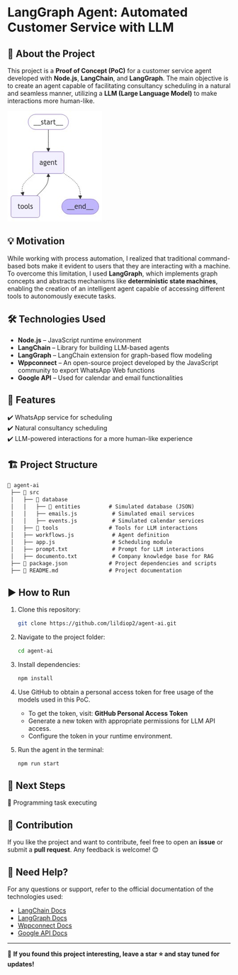 # LangGraph Agent: Automated Customer Service with LLM

## 📌 About the Project

This project is a **Proof of Concept (PoC)** for a customer service agent developed with **Node.js**, **LangChain**, and **LangGraph**. The main objective is to create an agent capable of facilitating consultancy scheduling in a natural and seamless manner, utilizing a **LLM (Large Language Model)** to make interactions more human-like.

![AGENT](workflow_v1.png "The agent is a natural conversation with an AI assistant.")

## 💡 Motivation

While working with process automation, I realized that traditional command-based bots make it evident to users that they are interacting with a machine. To overcome this limitation, I used **LangGraph**, which implements graph concepts and abstracts mechanisms like **deterministic state machines**, enabling the creation of an intelligent agent capable of accessing different tools to autonomously execute tasks.

## 🛠️ Technologies Used

- **Node.js** – JavaScript runtime environment
- **LangChain** – Library for building LLM-based agents
- **LangGraph** – LangChain extension for graph-based flow modeling
- **Wppconnect** – An open-source project developed by the JavaScript community to export WhatsApp Web functions
- **Google API** – Used for calendar and email functionalities

## 🚀 Features

✔️ WhatsApp service for scheduling<br>
✔️ Natural consultancy scheduling<br>
✔️ LLM-powered interactions for a more human-like experience<br>

## 🏗️ Project Structure

```
📂 agent-ai
 ├── 📂 src
 │   ├── 📂 database    
 │   │   ├── 📂 entities         # Simulated database (JSON)
 │   │   ├── emails.js           # Simulated email services
 │   │   ├── events.js           # Simulated calendar services
 │   ├── 📂 tools                # Tools for LLM interactions
 │   ├── workflows.js            # Agent definition
 │   ├── app.js                  # Scheduling module
 │   ├── prompt.txt              # Prompt for LLM interactions
 │   ├── documento.txt           # Company knowledge base for RAG
 ├── 📄 package.json             # Project dependencies and scripts
 ├── 📄 README.md                # Project documentation
```

## ▶️ How to Run

1. Clone this repository:

   ```sh
   git clone https://github.com/lildiop2/agent-ai.git
   ```

2. Navigate to the project folder:

   ```sh
   cd agent-ai
   ```

3. Install dependencies:

   ```sh
   npm install
   ```

4. Use GitHub to obtain a personal access token for free usage of the models used in this PoC.
   - To get the token, visit: **GitHub Personal Access Token**
   - Generate a new token with appropriate permissions for LLM API access.
   - Configure the token in your runtime environment.

5. Run the agent in the terminal:

   ```sh
   npm run start
   ```

## 🔮 Next Steps

🔹 Programming task executing<br>

## 🤝 Contribution

If you like the project and want to contribute, feel free to open an **issue** or submit a **pull request**. Any feedback is welcome! 😊

## 📖 Need Help?

For any questions or support, refer to the official documentation of the technologies used:

- [LangChain Docs](https://js.langchain.com/)
- [LangGraph Docs](https://langchain-ai.github.io/langgraphjs/)
- [Wppconnect Docs](https://wppconnect.io/)
- [Google API Docs](https://developers.google.com/)

---

📌 **If you found this project interesting, leave a star ⭐ and stay tuned for updates!**
